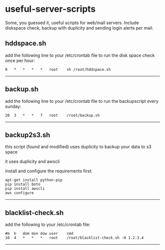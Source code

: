 # useful-server-scripts
Some, you guessed it, useful scripts for web/mail servers. Include diskspace check, backup with duplicity and sending login alerts per mail.

## hddspace.sh ##
add the following line to your /etc/crontab file to run the disk space check once per hour:

    0	*	*	*	*	root    sh /root/hddspace.sh
---
## backup.sh ##
add the following line to your /etc/crontab file to run the backupscript every sunday:

    20	3	*	*	7	root	/root/backup.sh
---
## backup2s3.sh ##
this script (found and modified) uses duplicity to backup your data to s3 space

it uses duplicity and awscli

install and configure the requirements first:

    apt-get install python-pip
    pip install boto
    pip install awscli
    aws configure
    
---
## blacklist-check.sh ##
add the following to your /etc/crontab file:

    #m	h	dom	mon	dow	user	cmd
    10	4	*	*	*	root	/root/blacklist-check.sh -H 1.2.3.4
---
